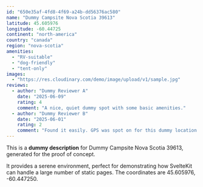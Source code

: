 ```yaml
---
id: "650e35af-4fd8-4f69-a24b-dd56376ac580"
name: "Dummy Campsite Nova Scotia 39613"
latitude: 45.605976
longitude: -60.44725
continent: "north-america"
country: "canada"
region: "nova-scotia"
amenities:
  - "RV-suitable"
  - "dog-friendly"
  - "tent-only"
images:
  - "https://res.cloudinary.com/demo/image/upload/v1/sample.jpg"
reviews:
  - author: "Dummy Reviewer A"
    date: "2025-06-09"
    rating: 4
    comment: "A nice, quiet dummy spot with some basic amenities."
  - author: "Dummy Reviewer B"
    date: "2025-06-01"
    rating: 2
    comment: "Found it easily. GPS was spot on for this dummy location."
---
```


This is a **dummy description** for Dummy Campsite Nova Scotia 39613, generated for the proof of concept.

It provides a serene environment, perfect for demonstrating how SvelteKit can handle a large number of static pages. The coordinates are 45.605976, -60.447250.
